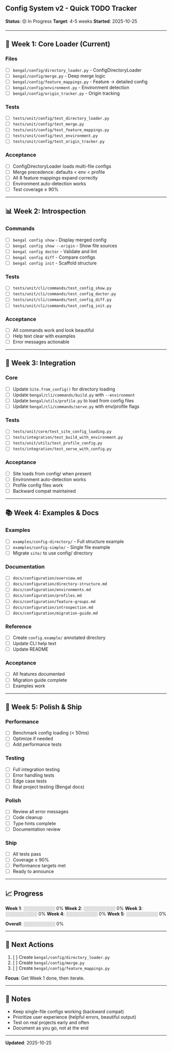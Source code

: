 ## Config System v2 - Quick TODO Tracker

**Status**: 🟡 In Progress
**Target**: 4-5 weeks
**Started**: 2025-10-25

---

## 🏃 Week 1: Core Loader (Current)

### Files
- [ ] `bengal/config/directory_loader.py` - ConfigDirectoryLoader
- [ ] `bengal/config/merge.py` - Deep merge logic
- [ ] `bengal/config/feature_mappings.py` - Feature → detailed config
- [ ] `bengal/config/environment.py` - Environment detection
- [ ] `bengal/config/origin_tracker.py` - Origin tracking

### Tests
- [ ] `tests/unit/config/test_directory_loader.py`
- [ ] `tests/unit/config/test_merge.py`
- [ ] `tests/unit/config/test_feature_mappings.py`
- [ ] `tests/unit/config/test_environment.py`
- [ ] `tests/unit/config/test_origin_tracker.py`

### Acceptance
- [ ] ConfigDirectoryLoader loads multi-file configs
- [ ] Merge precedence: defaults < env < profile
- [ ] All 8 feature mappings expand correctly
- [ ] Environment auto-detection works
- [ ] Test coverage ≥ 90%

---

## 📊 Week 2: Introspection

### Commands
- [ ] `bengal config show` - Display merged config
- [ ] `bengal config show --origin` - Show file sources
- [ ] `bengal config doctor` - Validate and lint
- [ ] `bengal config diff` - Compare configs
- [ ] `bengal config init` - Scaffold structure

### Tests
- [ ] `tests/unit/cli/commands/test_config_show.py`
- [ ] `tests/unit/cli/commands/test_config_doctor.py`
- [ ] `tests/unit/cli/commands/test_config_diff.py`
- [ ] `tests/unit/cli/commands/test_config_init.py`

### Acceptance
- [ ] All commands work and look beautiful
- [ ] Help text clear with examples
- [ ] Error messages actionable

---

## 🔌 Week 3: Integration

### Core
- [ ] Update `Site.from_config()` for directory loading
- [ ] Update `bengal/cli/commands/build.py` with `--environment`
- [ ] Update `bengal/utils/profile.py` to load from config files
- [ ] Update `bengal/cli/commands/serve.py` with env/profile flags

### Tests
- [ ] `tests/unit/core/test_site_config_loading.py`
- [ ] `tests/integration/test_build_with_environment.py`
- [ ] `tests/unit/utils/test_profile_config.py`
- [ ] `tests/integration/test_serve_with_config.py`

### Acceptance
- [ ] Site loads from config/ when present
- [ ] Environment auto-detection works
- [ ] Profile config files work
- [ ] Backward compat maintained

---

## 📚 Week 4: Examples & Docs

### Examples
- [ ] `examples/config-directory/` - Full structure example
- [ ] `examples/config-simple/` - Single file example
- [ ] Migrate `site/` to use config/ directory

### Documentation
- [ ] `docs/configuration/overview.md`
- [ ] `docs/configuration/directory-structure.md`
- [ ] `docs/configuration/environments.md`
- [ ] `docs/configuration/profiles.md`
- [ ] `docs/configuration/feature-groups.md`
- [ ] `docs/configuration/introspection.md`
- [ ] `docs/configuration/migration-guide.md`

### Reference
- [ ] Create `config.example/` annotated directory
- [ ] Update CLI help text
- [ ] Update README

### Acceptance
- [ ] All features documented
- [ ] Migration guide complete
- [ ] Examples work

---

## 🚀 Week 5: Polish & Ship

### Performance
- [ ] Benchmark config loading (< 50ms)
- [ ] Optimize if needed
- [ ] Add performance tests

### Testing
- [ ] Full integration testing
- [ ] Error handling tests
- [ ] Edge case tests
- [ ] Real project testing (Bengal docs)

### Polish
- [ ] Review all error messages
- [ ] Code cleanup
- [ ] Type hints complete
- [ ] Documentation review

### Ship
- [ ] All tests pass
- [ ] Coverage ≥ 90%
- [ ] Performance targets met
- [ ] Ready to announce

---

## 📈 Progress

**Week 1**: ░░░░░░░░░░ 0%
**Week 2**: ░░░░░░░░░░ 0%
**Week 3**: ░░░░░░░░░░ 0%
**Week 4**: ░░░░░░░░░░ 0%
**Week 5**: ░░░░░░░░░░ 0%

**Overall**: ░░░░░░░░░░ 0%

---

## 🎯 Next Actions

1. [ ] Create `bengal/config/directory_loader.py`
2. [ ] Create `bengal/config/merge.py`
3. [ ] Create `bengal/config/feature_mappings.py`

**Focus**: Get Week 1 done, then iterate.

---

## 📝 Notes

- Keep single-file configs working (backward compat)
- Prioritize user experience (helpful errors, beautiful output)
- Test on real projects early and often
- Document as you go, not at the end

---

**Updated**: 2025-10-25
